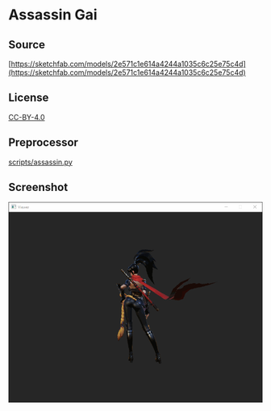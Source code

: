 # Assassin Gai

## Source

[https://sketchfab.com/models/2e571c1e614a4244a1035c6c25e75c4d](https://sketchfab.com/models/2e571c1e614a4244a1035c6c25e75c4d)

## License

[CC-BY-4.0](https://creativecommons.org/licenses/by/4.0/)

## Preprocessor

[scripts/assassin.py](../../scripts/assassin.py)

## Screenshot

![Screenshot](screenshot.gif)
